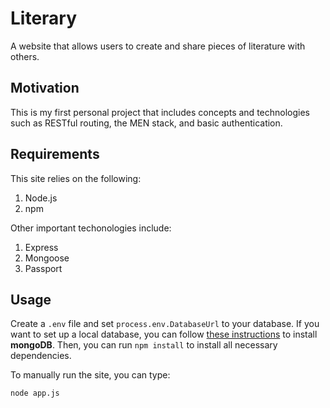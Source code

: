 # Literary
A website that allows users to create and share pieces of literature with others.

## Motivation
This is my first personal project that includes concepts and technologies such as RESTful routing, the MEN stack, and basic authentication.

## Requirements
This site relies on the following:

1. Node.js
2. npm

Other important techonologies include:

1. Express
2. Mongoose
3. Passport

## Usage
Create a `.env` file and set `process.env.DatabaseUrl` to your database. If you want to set up a local database, you can follow [these instructions](https://docs.mongodb.com/manual/administration/install-community/) to install **mongoDB**. Then, you can run `npm install` to install all necessary dependencies.

To manually run the site, you can type:

	node app.js

